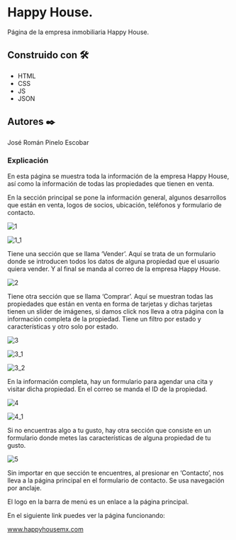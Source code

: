 # Happy House.

Página de la empresa inmobiliaria Happy House.


## Construido con 🛠️

* HTML
* CSS
* JS
* JSON


## Autores ✒️

José Román Pinelo Escobar


### Explicación

En esta página se muestra toda la información de la empresa Happy House, así como la información de todas las propiedades que tienen en venta.

En la sección principal se pone la información general, algunos desarrollos que están en venta, logos de socios, ubicación, teléfonos y formulario de contacto.

![1](https://user-images.githubusercontent.com/71656431/182003078-322c06b0-f81e-4a72-998f-940dc10f9579.jpg)

![1_1](https://user-images.githubusercontent.com/71656431/182003079-3f784171-5914-4133-adb3-db05f1f7b1e4.jpg)

Tiene una sección que se llama ‘Vender’. Aquí se trata de un formulario donde se introducen todos los datos de alguna propiedad que el usuario quiera vender. Y al final se manda al correo de la empresa Happy House.

![2](https://user-images.githubusercontent.com/71656431/182003080-8d38d77a-29bf-4b67-8ee0-7b09971d2274.jpg)

Tiene otra sección que se llama ‘Comprar’. Aquí se muestran todas las propiedades que están en venta en forma de tarjetas y dichas tarjetas tienen un slider de imágenes, si damos click nos lleva a otra página con la información completa de la propiedad. Tiene un filtro por estado y características y otro solo por estado.

![3](https://user-images.githubusercontent.com/71656431/182003082-b7364b10-e575-4be0-b2b3-16d9a16ef04c.jpg)

![3_1](https://user-images.githubusercontent.com/71656431/182003083-f216f382-57dd-4c5a-90e1-13e2590ce424.jpg)

![3_2](https://user-images.githubusercontent.com/71656431/182003084-8cb810f1-32f2-4538-803b-5921ad3759b8.jpg)

En la información completa, hay un formulario para agendar una cita y visitar dicha propiedad. En el correo se manda el ID de la propiedad.

![4](https://user-images.githubusercontent.com/71656431/182003085-8f0bf9fe-1e34-435d-b1ce-4fe9dcffff9d.jpg)

![4_1](https://user-images.githubusercontent.com/71656431/182003086-dcfffea9-2ed4-4f71-bfea-b39d9703a63c.jpg)

Si no encuentras algo a tu gusto, hay otra sección que consiste en un formulario donde metes las características de alguna propiedad de tu gusto.

![5](https://user-images.githubusercontent.com/71656431/182003088-b9962733-6b66-44ae-bd28-e87932d8b901.jpg)

Sin importar en que sección te encuentres, al presionar en ‘Contacto’, nos lleva a la página principal en el formulario de contacto. Se usa navegación por anclaje.

El logo en la barra de menú es un enlace a la página principal.




En el siguiente link puedes ver la página funcionando: 

www.happyhousemx.com